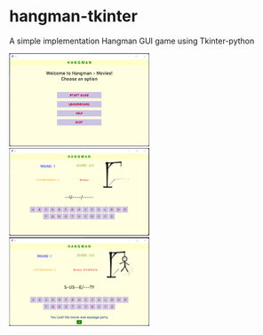 # hangman-tkinter

A simple implementation Hangman GUI game using Tkinter-python 


<img src="screenshots/hangman_Home_UI.png" width="50%" alt='Home UI'>
<img src="screenshots/MAIN_Game_UI_1.png" width="50%" alt='Home UI'>
<img src="screenshots/MAIN_Game_UI_2.png" width="50%" alt='Home UI'>


